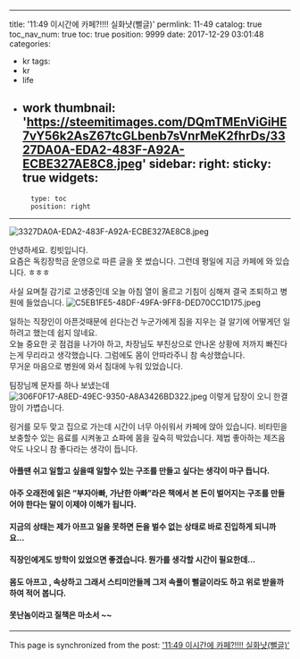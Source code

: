 
---
title: '11:49 이시간에 카페?!!!! 실화냣(뻘글)'
permlink: 11-49
catalog: true
toc_nav_num: true
toc: true
position: 9999
date: 2017-12-29 03:01:48
categories:
- kr
tags:
- kr
- life
- work
thumbnail: 'https://steemitimages.com/DQmTMEnViGiHE7vY56k2AsZ67tcGLbenb7sVnrMeK2fhrDs/3327DA0A-EDA2-483F-A92A-ECBE327AE8C8.jpeg'
sidebar:
    right:
        sticky: true
widgets:
    -
        type: toc
        position: right
---


![3327DA0A-EDA2-483F-A92A-ECBE327AE8C8.jpeg](https://steemitimages.com/DQmTMEnViGiHE7vY56k2AsZ67tcGLbenb7sVnrMeK2fhrDs/3327DA0A-EDA2-483F-A92A-ECBE327AE8C8.jpeg)

안녕하세요.  킹빗입니다.  
요즘은 독킹장학금 운영으로 따른 글을 못 썼습니다. 
그런데 평일에 지금 카페에 와 있습니다.  ㅎㅎㅎ

사실 요며칠 감기로 고생중인데
오늘 아침 열이 올르고 기침이 심해져 결국 조퇴하고
병원에 들었습니다. 
![C5EB1FE5-48DF-49FA-9FF8-DED70CC1D175.jpeg](https://steemitimages.com/DQmbKKjMD2qQvL8mVepHnSTUVcuN8xZmiTkbyKK8iawMQih/C5EB1FE5-48DF-49FA-9FF8-DED70CC1D175.jpeg)


일하는 직장인이 아픈것때문에 쉰다는건 누군가에게 짐을 지우는 걸 알기에 어떻게던 일하려고 했는데 쉽지 않네요.  
오늘 중요한 곳 점검을 나가야 하고, 차장님도 부친상으로 안나온 상황에 저까지 빠진다는게 무리라고 생각했습니다.  그럼에도 몸이 안따라주니 참 속상했습니다.  
무거운 마음으로 병원에 와서 침대에 누워 있었습니다. 

팀장님께 문자를 하나 보냈는데
![306F0F17-A8ED-49EC-9350-A8A3426BD322.jpeg](https://steemitimages.com/DQmUHE2gAJfkmWUX53dKB6bxRub8mdmNVUQGj4gCBgG8FgH/306F0F17-A8ED-49EC-9350-A8A3426BD322.jpeg)
이렇게 답장이 오니 한결 맘이 가볍습니다. 

링거를 모두 맞고 집으로 가는데 시간이 너무 아쉬워서 카페에 앉아 있습니다.  비타민을 보충할수 있는 음료를 시켜놓고 쇼파에 몸을 깊숙히 박았습니다. 
제법 좋아하는 제즈음악도 나오니 참 좋다라는 생각이 듭니다.  


#### 아플땐 쉬고 일할고 싶을때 일할수 있는 구조를 만들고 싶다는 생각이 마구 듭니다.  
#### 아주 오래전에 읽은 “부자아빠, 가난한 아빠”라은 책에서 본 돈이 벌어지는 구조를 만들어야 한다는 말이 이제야 이해가 됩니다.  
#### 지금의 상태는 제가 아프고 일을 못하면 돈을 벌수 없는 상태로 바로 진입하게 되니까요...
#### 직장인에게도 방학이 있었으면 좋겠습니다.  뭔가를 생각할 시간이 필요한데...
#### 몸도 아프고 , 속상하고 그래서 스티미안들께 그저 속풀이 뻘글이라도 하고 위로 받을까하여 적어 봅니다.  
#### 못난놈이라고 질책은 마소서 ~~

- - -

This page is synchronized from the post: ['11:49 이시간에 카페?!!!! 실화냣(뻘글)'](https://steemit.com/@kingbit/11-49)
